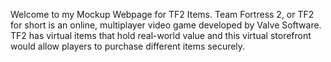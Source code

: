 Welcome to my Mockup Webpage for TF2 Items. Team Fortress 2, or TF2 for short is an online, multiplayer video game developed by Valve Software. TF2 has virtual items that hold real-world value and this virtual storefront would allow players to purchase different items securely. 
